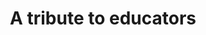 ---
pid: PT124
title: A tribute to educators
location_transcription: Great Northeast
zipcode: '18929'
outside_phl: 'Jamison PA '
neighborhood: 
age: '45'
age_range: 40-49
instagram: 
image_file_name: PT_124.jpg
proposal_transcription: 
topic: Education
topic_summary: '0'
type: Building
keywords_other: 
credit: 
image_labels: An image of a school building.
twitter: 
facebook: 
permalink: "/monuments/pt124/"
layout: item-page
---